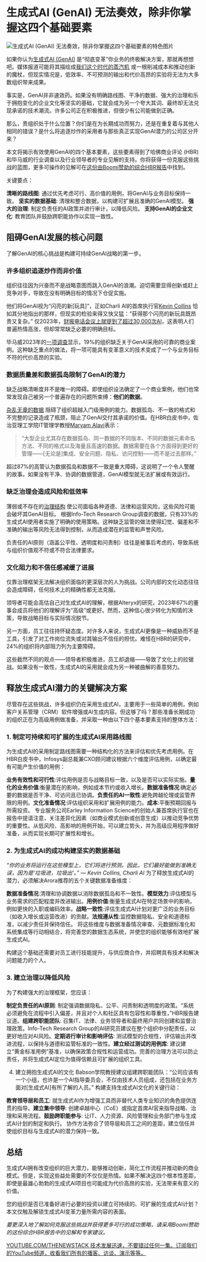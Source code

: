 # 生成式AI (GenAI) 无法奏效，除非你掌握这四个基础要素

![生成式AI (GenAI) 无法奏效，除非你掌握这四个基础要素的特色图片](https://cdn.thenewstack.io/media/2025/01/4e75f93a-genai-wont-work-until-you-nail-these-4-fundamentals-1024x576.png)

如果你认为[生成式AI (GenAI)](https://thenewstack.io/building-a-realistic-pathway-to-production-ready-genai/) 是“彻底变革”你业务的终极解决方案，那就再想想吧。媒体报道可能将其描绘成[我们这个时代的蒸汽机](https://www.gartner.com/en/topics/generative-ai) 或一根削减成本和推动创新的魔杖，但现实情况是，低效率、不可预测的输出和代价高昂的实验将无法为大多数组织带来成果。

事实是，GenAI并非速效药。如果没有明确路线图、干净的数据、强大的治理和乐于拥抱变化的企业文化等坚实的基础，它就会成为另一个夸大其词、最终却无法兑现承诺的技术潮流。许多公司正在积极推进，但很少有公司能做到正确。

那么，贵组织处于什么位置？你们是在为长期成功而努力，还是在重复着与其他人相同的错误？是什么将追逐炒作的采用者与那些真正实现GenAI潜力的公司区分开来？

本文将揭示有效使用GenAI的四个基本要素，这些要素得到了哈佛商业评论 (HBR) 和毕马威的行业调查以及行业领导者的专业见解的支持。你将获得一份克服这些挑战的蓝图，更多可操作的见解可在[这份由Boomi赞助的综合HBR报告](https://boomi.com/content/report/hbr-report-ai-readiness-boomi/)中找到。

关键要点：

**清晰的路线图**: 通过优先考虑可行、高价值的用例，将GenAI与业务目标保持一致。
**坚实的数据基础**: 清理和整合数据，以构建可扩展且准确的GenAI模型。
**强大的治理**: 制定负责任的AI政策并进行审计，以降低风险。
**支持GenAI的企业文化**: 教育团队并鼓励跨职能协作以实现一致性。

## 阻碍GenAI发展的核心问题

了解GenAI的核心挑战是构建可持续GenAI战略的第一步。

### 许多组织追逐炒作而非价值

组织往往因为兴奋而不是战略意图而跳入GenAI的浪潮。迫切需要显得创新或赶上竞争对手，导致在没有明确目标的情况下仓促实施。

他们将GenAI视为“闪亮的新[玩具]”，正如Charli AI的首席执行官[Kevin Collins](https://www.linkedin.com/in/collike/) 恰如其分地指出的那样，但现实的检验来得又快又猛：“获得那个闪亮的新玩具既昂贵又复杂。” 仅2023年，[财报电话会议上就提到了超过30,000次AI](https://fortune.com/2024/01/22/over-30000-mentions-ai-earnings-calls-2023-c-suite-leaders-massive-technology-shift/)，这表明人们普遍热情高涨，但却常常缺乏必要的明确目标。

毕马威2023年的[一项调查](https://kpmg.com/us/en/media/news/kpmg-generative-ai-2023.html)显示，19%的组织缺乏关于GenAI采用的可靠的商业案例。这种缺乏重点的做法，将一项可能具有变革意义的技术变成了一个与业务目标不符的代价高昂的实验。

### 数据质量差和数据孤岛限制了GenAI的潜力

缺乏战略清晰度并不是唯一的障碍。即使组织设法确定了一个商业案例，他们也常常发现自己被另一个普遍存在的问题所束缚：**他们的数据**。

[杂乱无章的数据](https://thenewstack.io/wrangling-data-is-becoming-critical-in-an-ai-driven-world/) 阻碍了组织超越入门级用例的能力。数据孤岛、不一致的格式和不完整的记录造成了瓶颈，阻止了GenAI交付其承诺的价值。在HBR白皮书中，佐治亚理工学院IT管理学教授[Maryam Alavi](https://www.linkedin.com/in/maryam-alavi-1555785a/)表示：
>“大型企业尤其存在数据孤岛、同一数据的不同版本、不同的数据元素命名方法、不同的格式以及海量且高速的数据。数据需要在各个方面得到更好的管理——[无论是]集成、安全问题、隐私、访问控制——而不是过去那样。”

超过87%的高管认为数据孤岛和数据不一致是重大障碍，这说明了一个令人警醒的故事。如果没有干净、协调的数据管道，GenAI模型就无法扩展或有效运行。

### 缺乏治理会造成风险和低效率

薄弱或不存在的[治理结构](https://thenewstack.io/kubecon-keynotes-wrestle-with-ai-governance-complexities/) 使公司面临各种道德、法律和运营风险，这些风险可能会破坏其GenAI目标。
根据Info-Tech Research Group调查的数据，只有33%的生成式AI使用者实施了明确的使用策略。这种缺乏监管的做法使得幻觉、偏差和不准确的输出等风险无法得到控制，从而造成潜在的监管和声誉风险。

负责任的AI原则（涵盖公平性、透明度和问责制）往往是被事后考虑的，导致系统与组织价值观不符或不符合法律要求。


### 文化阻力和不信任感减缓了进展
仅靠治理框架无法解决组织面临的更深层次的人为挑战。公司内部的文化动态往往会造成障碍，任何技术上的精确性都无法克服。

领导者可能会高估自己对生成式AI的理解，根据Alteryx的研究，2023年67%的董事会成员将他们的理解评为“高级”或更好。然而，这种信心很少转化为知情的决策，导致战略目标与实际情况脱节。

另一方面，员工往往持怀疑态度。对许多人来说，生成式AI更像是一种威胁而不是工具，引发了对工作岗位流失或对其输出不信任的担忧。难怪在HBR的研究中，24%的组织将内部阻力列为主要障碍。

这些截然不同的观点——领导者积极推进，员工却退缩——导致了文化上的拉锯战。如果没有一致性，生成式AI的采用就会成为另一种被曲解的善意努力。


## 释放生成式AI潜力的关键解决方案
尽管存在这些挑战，许多组织仍在采用生成式AI，主要用于一些简单的用例，例如客户关系管理（CRM）软件增强或AI生成内容。但这够了吗？那些准备长期成功的组织正在为高级用例做准备，并采取一种由以下四个基本要素支持的整体方法：

### 1. 制定可持续和可扩展的生成式AI采用路线图
为生成式AI的采用制定路线图需要一种结构化的方法来评估和优先考虑用例。在HBR白皮书中，Infosys副总裁兼CXO顾问建议根据六个维度评估用例，以确定最有可能产生价值的用例：

**业务有效性和可行性**:评估用例是否与战略目标一致，以及是否可以实际实施。**量化的业务价值**:衡量潜在的影响，例如成本节约或收入增长。**数据准备情况**:确定必要的数据是否干净、可访问且已协调。**负责任的AI一致性**:避免跨越伦理或监管界限的用例。**文化准备情况**:评估组织采用和扩展用例的能力。**成本**:平衡预期回报与所需投资。
专业服务公司Earley Information Science的创始人兼首席执行官也在报告中提请注意，关注差异化因素（如商业模式创新或创意生成）以推动竞争优势的重要性。从低风险、高影响的用例开始，可以建立势头，并为高级应用程序做好准备，从而实现长期可扩展性和增长。
### 2. 为生成式AI的成功构建坚实的数据基础
*“你的业务将运行在这些模型上，它们将进行预测。因此，它们最好能做到准确无误，因为是‘垃圾进，垃圾出’。”
— Kevin Collins, Charli AI*
为了释放生成式AI的潜力，必须解决Arora推荐的五个关键数据准备维度：

**数据准备情况**:清理和协调数据以消除数据孤岛和不一致性。**模型效力**:评估模型与业务需求的匹配程度并改进输出。**用例价值**:衡量生成式AI在特定场景中的影响，例如更快的入职或编码效率。**战略一致性**:评估生成式AI计划对更广泛的业务目标（如收入增长或运营改进）的贡献。**法规遵从性**:监控数据隐私、安全和道德标准，以减少责任并保持信任。
将这些维度与数据准备情况审查、元数据标准化和系统集成等行动相结合，将完善您的数据生态系统，并使您的组织能够有效地扩展生成式AI。

构建这个基础还需要对员工进行技能提升，与供应商合作，并招聘具有技术和解决问题能力的个人。

### 3. 建立治理以降低风险
为了构建强大的治理框架，您应该：

**制定负责任的AI原则**: 制定强调数据隐私、公平、问责制和透明度的政策。“系统必须避免在流程中引入偏差，并且对个人和社区具有包容性和尊重性，”HBR报告建议道。**组建跨职能团队**: 召集IT、法律、业务领导者和最终用户共同创建和监督治理政策。Info-Tech Research Group的AI研究员建议在整个组织中分配责任，以更好地应对AI风险。**定期进行审计和影响评估**: 测试模型的合规性，评估输出并改进流程，以保持与道德和监管标准的一致性。**建立经过测试的用例库**: 建议建立“黄金标准用例”基准，以确保政策合规性和运营成功。完善的治理方法可以防止责任，并将生成式AI定位为值得信赖且可扩展的组织工具。


4. 建立拥抱生成式AI的文化
Babson学院教授建议组建跨职能团队：“公司应该有一个小组，也许是一个AI指导委员会，不仅由技术人员组成，还包括在业务方面对[生成式AI]有所了解的人员。”
构建支持生成式AI文化的关键行动：

**教育领导层和员工**: 就生成式AI作为增强工具而非替代人类专业知识的角色提供连贯的指导。**建立集中领导**: 创建卓越中心（CoE）或指定首席AI官来指导战略、治理和采用流程。**鼓励跨职能参与**: 让IT、人力资源、风险管理和业务部门参与生成式AI计划的制定和执行。
协作方法弥合了领导层和员工之间的差距，建立信任并使组织目标与生成式AI的潜力保持一致。


## 总结

生成式AI拥有改变组织的巨大潜力，能够推动创新，简化工作流程并推动新的商业模式。但是，实现这些益处需要的不仅仅是热情。如果不解决这四个根本性差距，即使是最雄心勃勃的生成式AI项目也可能成为代价高昂的实验，无法带来有意义的价值。

您的组织是否已准备好进行必要的投资以建立可持续的、可扩展的生成式AI计划？本文仅触及解锁生成式AI变革力量所需内容的表面。

*要更深入地了解如何克服这些挑战并获得更多可行的成功策略，请采用Boomi赞助的这份综合HBR报告中的见解和专家建议。*

[YOUTUBE.COM/THENEWSTACK 技术发展迅速，不要错过任何一集。订阅我们的YouTube频道，收看我们所有的播客、访谈、演示等等。](https://youtube.com/thenewstack?sub_confirmation=1)